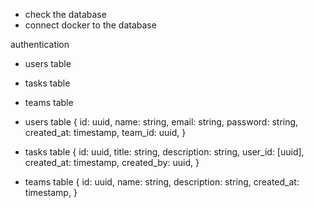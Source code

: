  - check the database
 - connect docker to the database

 authentication

 - users table
 - tasks table
 - teams table

  - users table {
    id: uuid,
    name: string,
    email: string,
    password: string,
    created_at: timestamp,
    team_id: uuid,
  }

  - tasks table {
    id: uuid,
    title: string,
    description: string,
    user_id: [uuid],
    created_at: timestamp,
    created_by: uuid,
  }

  - teams table {
    id: uuid,
    name: string,
    description: string,
    created_at: timestamp,
  }